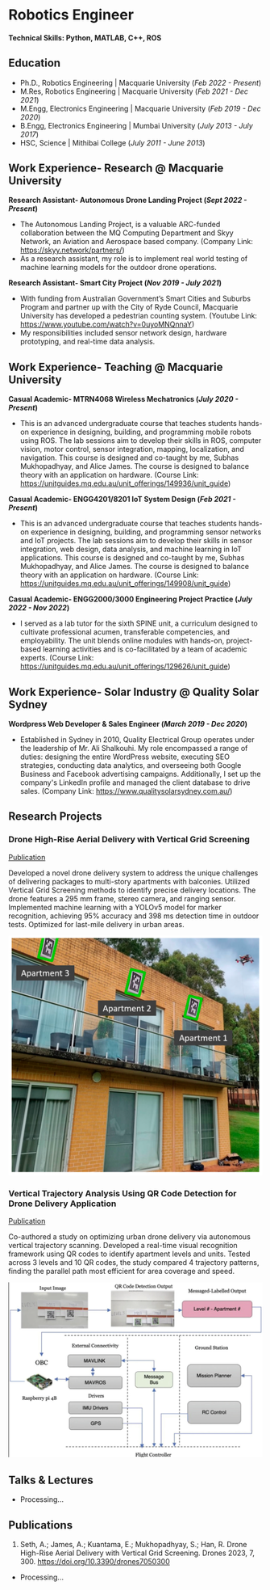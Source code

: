 # Robotics Engineer

#### Technical Skills: Python, MATLAB, C++, ROS

## Education
- Ph.D., Robotics Engineering | Macquarie University (_Feb 2022 - Present_)								       		
- M.Res, Robotics Engineering | Macquarie University (_Feb 2021 - Dec 2021_)		 			        		
- M.Engg, Electronics Engineering | Macquarie University (_Feb 2019 - Dec 2020_)
- B.Engg, Electronics Engineering | Mumbai University (_July 2013 - July 2017_)
- HSC, Science | Mithibai College (_July 2011 - June 2013_)		

## Work Experience- Research @ Macquarie University
**Research Assistant- Autonomous Drone Landing Project (_Sept 2022 - Present_)**
- The Autonomous Landing Project, is a valuable ARC-funded collaboration between the MQ Computing Department and Skyy 
Network, an Aviation and Aerospace based company. (Company Link: https://skyy.network/partners/)
- As a research assistant, my role is to implement real world testing of machine learning models for the outdoor drone operations.

**Research Assistant- Smart City Project (_Nov 2019 - July 2021_)**
- With funding from Australian Government’s Smart Cities and Suburbs Program and partner up with the City of Ryde Council, Macquarie University has developed a pedestrian counting system. (Youtube Link: https://www.youtube.com/watch?v=0uyoMNQnnaY)
- My responsibilities included sensor network design, hardware prototyping, and real-time data analysis.

## Work Experience- Teaching @ Macquarie University
**Casual Academic- MTRN4068 Wireless Mechatronics (_July 2020 - Present_)**
- This is an advanced undergraduate course that teaches students hands-on experience in designing, building, and programming mobile robots using ROS. The lab sessions aim to develop their skills in ROS, computer vision, motor control, sensor integration, mapping, localization, and navigation. This course is designed and co-taught by me, Subhas Mukhopadhyay, and Alice James. The course is designed to balance theory with an application on hardware. (Course Link: https://unitguides.mq.edu.au/unit_offerings/149936/unit_guide) 

**Casual Academic- ENGG4201/8201 IoT System Design (_Feb 2021 - Present_)**
- This is an advanced undergraduate course that teaches students hands-on experience in designing, building, and programming sensor networks and IoT projects. The lab sessions aim to develop their skills in sensor integration, web design, data analysis, and machine learning in IoT applications. This course is designed and co-taught by me, Subhas Mukhopadhyay, and Alice James. The course is designed to balance theory with an application on hardware. (Course Link: https://unitguides.mq.edu.au/unit_offerings/149908/unit_guide)

**Casual Academic- ENGG2000/3000 Engineering Project Practice (_July 2022 - Nov 2022_)**
- I served as a lab tutor for the sixth SPINE unit, a curriculum designed to cultivate professional acumen, transferable competencies, and employability. The unit blends online modules with hands-on, project-based learning activities and is co-facilitated by a team of academic experts. (Course Link: https://unitguides.mq.edu.au/unit_offerings/129626/unit_guide)

## Work Experience- Solar Industry @ Quality Solar Sydney
**Wordpress Web Developer & Sales Engineer (_March 2019 - Dec 2020_)**
- Established in Sydney in 2010, Quality Electrical Group operates under the leadership of Mr. Ali Shalkouhi. My role encompassed a range of duties: designing the entire WordPress website, executing SEO strategies, conducting data analytics, and overseeing both Google Business and Facebook advertising campaigns. Additionally, I set up the company's LinkedIn profile and managed the client database to drive sales. (Company Link: https://www.qualitysolarsydney.com.au/) 


## Research Projects
### Drone High-Rise Aerial Delivery with Vertical Grid Screening
[Publication](https://www.mdpi.com/2504-446X/7/5/300)

Developed a novel drone delivery system to address the unique challenges of delivering packages to multi-story apartments with balconies. Utilized Vertical Grid Screening methods to identify precise delivery locations. The drone features a 295 mm frame, stereo camera, and ranging sensor. Implemented machine learning with a YOLOv5 model for marker recognition, achieving 95% accuracy and 398 ms detection time in outdoor tests. Optimized for last-mile delivery in urban areas.

![Drone Delivery](assets/img/drones-07-00300-g014.png)

### Vertical Trajectory Analysis Using QR Code Detection for Drone Delivery Application
[Publication](https://link.springer.com/chapter/10.1007/978-3-031-29871-4_48)

Co-authored a study on optimizing urban drone delivery via autonomous vertical trajectory scanning. Developed a real-time visual recognition framework using QR codes to identify apartment levels and units. Tested across 3 levels and 10 QR codes, the study compared 4 trajectory patterns, finding the parallel path most efficient for area coverage and speed.

![Vertical Trajectory Analysis](assets/img/vgs_1.png)

## Talks & Lectures
- Processing...


## Publications
1. Seth, A.; James, A.; Kuantama, E.; Mukhopadhyay, S.; Han, R. Drone High-Rise Aerial Delivery with Vertical Grid Screening. Drones 2023, 7, 300. https://doi.org/10.3390/drones7050300
- Processing...